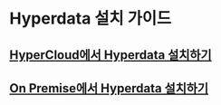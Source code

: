 # Hyperdata 설치 가이드

## [HyperCloud에서 Hyperdata 설치하기](./install_on_hypercloud.md)
## [On Premise에서 Hyperdata 설치하기](./install_on_onprem.md)